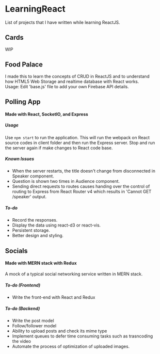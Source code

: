 # LearningReact
List of projects that I have written while learning ReactJS.

## Cards
WIP

## Food Palace
I made this to learn the concepts of CRUD in ReactJS and to understand how HTML5 Web Storage and realtime database with React works.
<br/>
Usage: Edit 'base.js' file to add your own Firebase API details.

## Polling App
#### Made with React, SocketIO, and Express

##### Usage
Use `npm start` to run the application. This will run the webpack on React source codes in client folder and then run the Express server. Stop and run the server again if make changes to React code base.

##### Known Issues
- When the server restarts, the title doesn't change from disconnected in Speaker component. 
- Question is shown two times in Audience component.
- Sending direct requests to routes causes handing over the control of routing to Express from React Router v4 which results in 'Cannot GET /speaker' output.

##### To-do
- Record the responses.
- Display the data using react-d3 or react-vis.
- Persistent storage.
- Better design and styling.

## Socials
#### Made with MERN stack with Redux

A mock of a typical social networking service written in MERN stack.

##### To-do (Frontend)
- Write the front-end with React and Redux

##### To-do (Backend)
- Write the post model
- Follow/follower model
- Ability to upload posts and check its mime type
- Implement queues to defer time consuming tasks such as trasncoding the video
- Automate the process of optimization of uploaded images.